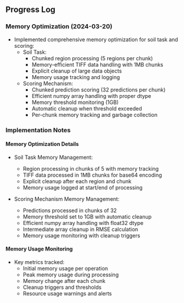 ## Progress Log

### Memory Optimization (2024-03-20)
- Implemented comprehensive memory optimization for soil task and scoring:
  - Soil Task:
    - Chunked region processing (5 regions per chunk)
    - Memory-efficient TIFF data handling with 1MB chunks
    - Explicit cleanup of large data objects
    - Memory usage tracking and logging
  - Scoring Mechanism:
    - Chunked prediction scoring (32 predictions per chunk)
    - Efficient numpy array handling with proper dtype
    - Memory threshold monitoring (1GB)
    - Automatic cleanup when threshold exceeded
    - Per-chunk memory tracking and garbage collection

### Implementation Notes

#### Memory Optimization Details
- Soil Task Memory Management:
  - Region processing in chunks of 5 with memory tracking
  - TIFF data processed in 1MB chunks for base64 encoding
  - Explicit cleanup after each region and chunk
  - Memory usage logged at start/end of processing

- Scoring Mechanism Memory Management:
  - Predictions processed in chunks of 32
  - Memory threshold set to 1GB with automatic cleanup
  - Efficient numpy array handling with float32 dtype
  - Intermediate array cleanup in RMSE calculation
  - Memory usage monitoring with cleanup triggers

#### Memory Usage Monitoring
- Key metrics tracked:
  - Initial memory usage per operation
  - Peak memory usage during processing
  - Memory change after each chunk
  - Cleanup triggers and thresholds
  - Resource usage warnings and alerts 
